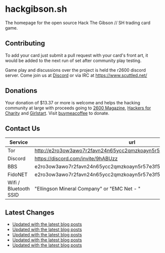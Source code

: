 # hackgibson.sh
The homepage for the open source Hack The Gibson // SH trading card game.


## Contributing

To add your card just submit a pull request with your card's front art, it would be added to the next run of set after community play testing.

Game play and discussions over the project is held the r2600 discord server. Come join us at [Discord](https://discord.com/invite/9hABUzz) or via IRC at https://www.scuttled.net/


## Donations

Your donation of $13.37 or more is welcome and helps the hacking community at large with proceeds going to [2600 Magazine](https://2600.com/), [Hackers for Charity](https://hackersforcharity.org) and [Girlstart](https://girlstart.org).  Visit [buymeacoffee](https://www.buymeacoffee.com/hackgibson.sh) to donate.


## Contact Us

Service | url
-|-
Tor | http://e2ro3ow3awo7r2favn24n65ycc2qmzkoayn5r57e3f56nvjwdcgg32ad.onion
Discord | https://discord.com/invite/9hABUzz
BBS | e2ro3ow3awo7r2favn24n65ycc2qmzkoayn5r57e3f56nvjwdcgg32ad.onion:23
FidoNET | e2ro3ow3awo7r2favn24n65ycc2qmzkoayn5r57e3f56nvjwdcgg32ad.onion:24554
Wifi / Bluetooth SSID | "Ellingson Mineral Company" or "EMC Net - <fidonet address>"

## Latest Changes
<!-- BLOG-POST-LIST:START -->
- [Updated with the latest blog posts](https://github.com/DFW2600/hackgibson.sh/commit/bbcc59fae25937484cbb1803c45186dc64d4903a)
- [Updated with the latest blog posts](https://github.com/DFW2600/hackgibson.sh/commit/3bb324dd5d6dec0969e7f6676aa2b3b72c04e024)
- [Updated with the latest blog posts](https://github.com/DFW2600/hackgibson.sh/commit/c4f4bb8bb2de63cb4b0f639b79fcf3fdffa794dd)
- [Updated with the latest blog posts](https://github.com/DFW2600/hackgibson.sh/commit/8446d13d65b20f82a4918da4ce08c9c17b85e69b)
- [Updated with the latest blog posts](https://github.com/DFW2600/hackgibson.sh/commit/434b268d04e3afbe3d78db4f5eea44c30feca438)
<!-- BLOG-POST-LIST:END -->
